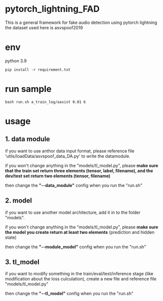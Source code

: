 # pytorch_lightning_FAD

This is a general framework for fake audio detection using pytorch lightning
the dataset used here is asvspoof2019

# env

python 3.9

```
pip install -r requirement.txt
```

# run sample

```
bash run.sh a_train_log/aasist 0.01 6
```

# usage

## 1. data module

if you want to use anthor data input format, please reference file 'utils/loadData/asvspoof_data_DA.py' to write the datamodule.

if you won't change anything in the "models/tl_model.py", please **make sure that the train set return three elements (tensor, label, filename), and the dev/test set return two elements (tensor, filename)**

then change the **"--data_module"** config when you run the "run.sh"

## 2. model

if you want to use another model architecture, add it in to the folder "models".

if you won't change anything in the "models/tl_model.py", please **make sure the model you create return at least two elements** (prediction and hidden state)

then change the **"--module_model"** config when you run the "run.sh"

## 3. tl_model

if you want to modify something in the train/eval/test/inference stage (like modification about the loss culculation), create a new file and reference file "models/tl_model.py"

then change the **"--tl_model"** config when you run the "run.sh"
